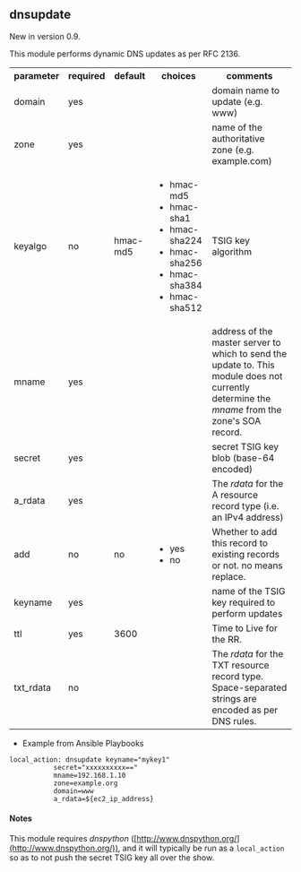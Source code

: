 ## dnsupdate

New in version 0.9.

This module performs dynamic DNS updates as per RFC 2136. 

<table>
<tr>
<th class="head">parameter</th>
<th class="head">required</th>
<th class="head">default</th>
<th class="head">choices</th>
<th class="head">comments</th>
</tr>
<tr>
<td>domain</td>
<td>yes</td>
<td></td>
<td><ul></ul></td>
<td>domain name to update (e.g. www)</td>
</tr>
<tr>
<td>zone</td>
<td>yes</td>
<td></td>
<td><ul></ul></td>
<td>name of the authoritative zone (e.g. example.com)</td>
</tr>
<tr>
<td>keyalgo</td>
<td>no</td>
<td>hmac-md5</td>
<td><ul><li>hmac-md5</li><li>hmac-sha1</li><li>hmac-sha224</li><li>hmac-sha256</li><li>hmac-sha384</li><li>hmac-sha512</li></ul></td>
<td>TSIG key algorithm</td>
</tr>
<tr>
<td>mname</td>
<td>yes</td>
<td></td>
<td><ul></ul></td>
<td>address of the master server to which to send the update to. This module does not currently determine the <em>mname</em> from the zone's SOA record.</td>
</tr>
<tr>
<td>secret</td>
<td>yes</td>
<td></td>
<td><ul></ul></td>
<td>secret TSIG key blob (base-64 encoded)</td>
</tr>
<tr>
<td>a_rdata</td>
<td>yes</td>
<td></td>
<td><ul></ul></td>
<td>The <em>rdata</em> for the A resource record type (i.e. an IPv4 address)</td>
</tr>
<tr>
<td>add</td>
<td>no</td>
<td>no</td>
<td><ul><li>yes</li><li>no</li></ul></td>
<td>Whether to add this record to existing records or not. no means replace.</td>
</tr>
<tr>
<td>keyname</td>
<td>yes</td>
<td></td>
<td><ul></ul></td>
<td>name of the TSIG key required to perform updates</td>
</tr>
<tr>
<td>ttl</td>
<td>yes</td>
<td>3600</td>
<td><ul></ul></td>
<td>Time to Live for the RR.</td>
</tr>
<tr>
<td>txt_rdata</td>
<td>no</td>
<td></td>
<td><ul></ul></td>
<td>The <em>rdata</em> for the TXT resource record type. Space-separated strings are encoded as per DNS rules.</td>
</tr>
</table>

* Example from Ansible Playbooks

```
local_action: dnsupdate keyname="mykey1"
           secret="xxxxxxxxxx=="
           mname=192.168.1.10
           zone=example.org
           domain=www
           a_rdata=${ec2_ip_address}

```
 

#### Notes
This module requires _dnspython_ ([http://www.dnspython.org/](http://www.dnspython.org/)), and it will typically be run as a `local_action` so as to not push the secret TSIG key all over the show.


